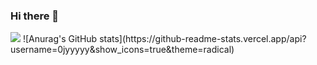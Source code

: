 ### Hi there 👋

<!--
**0jyyyyy/0jyyyyy** is a ✨ _special_ ✨ repository because its `README.md` (this file) appears on your GitHub profile.

Here are some ideas to get you started:

- 🔭 I’m currently working on ...
- 🌱 I’m currently learning ...
- 👯 I’m looking to collaborate on ...
- 🤔 I’m looking for help with ...
- 💬 Ask me about ...
- 📫 How to reach me: ...
- 😄 Pronouns: ...
- ⚡ Fun fact: ...
-->
 <img src="https://img.shields.io/badge/Java-3178C6?style=flat&logo=Java&logoColor=white"/>
 ![Anurag's GitHub stats](https://github-readme-stats.vercel.app/api?username=0jyyyyy&show_icons=true&theme=radical)

